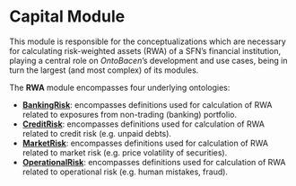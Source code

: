 # Capital Module

This module is responsible for the conceptualizations which are necessary for calculating risk-weighted assets
(RWA) of a SFN’s financial institution, playing a central role on *OntoBacen*’s development and use cases, being in turn the
largest (and most complex) of its modules.

The **RWA** module encompasses four underlying ontologies:

- [**BankingRisk**](https://github.com/filipepolizel/ontobacen/tree/master/public/RWA/BankingRisk): encompasses definitions used for calculation of RWA related to exposures from non-trading (banking) portfolio.
- [**CreditRisk**](https://github.com/filipepolizel/ontobacen/tree/master/public/RWA/CreditRisk): encompasses definitions used for calculation of RWA related to credit risk (e.g. unpaid debts).
- [**MarketRisk**](https://github.com/filipepolizel/ontobacen/tree/master/public/RWA/MarketRisk): encompasses definitions used for calculation of RWA related to market risk (e.g. price volatility of securities).
- [**OperationalRisk**](https://github.com/filipepolizel/ontobacen/tree/master/public/RWA/OperationalRisk): encompasses definitions used for calculation of RWA related to operational risk (e.g. human mistakes, fraud).
